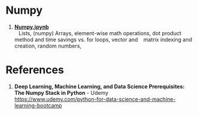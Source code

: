 # Numpy

1.  **[Numpy.ipynb](https://github.com/nkuhta/Numpy-Stack/blob/master/Numpy/Numpy.ipynb)**  
&ensp;  Lists, (numpy) Arrays, element-wise math operations, dot product method and time savings vs. for loops, vector and 
&ensp;  matrix indexing and creation, random numbers, 


 
#  References
1.  **Deep Learning, Machine Learning, and Data Science Prerequisites: The Numpy Stack in Python** - Udemy   
	https://www.udemy.com/python-for-data-science-and-machine-learning-bootcamp
